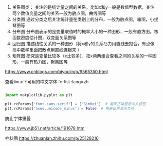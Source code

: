 1. 关系图类：
   关注的是统计量之间的关系，比如x和y一般是数值型数据，关注两个数值变量之间的关系一般为散点图，曲线图等
2. 分类图
   通过分类之后关注统计量在类别上的分布，一般为散点图，箱图，小提琴图等
3. 分布图
   分布图表示的是变量取值时的概率大小的一种图形，一般有直方图，核函数密度估计图，双变量关系图等
4. 回归图
   描述线性关系的一种图形（将x和y的关系尽力用直线去拟合，有点像高中数学里面把散点用直线连起来 ）
5. 矩阵图
   研究是变量比较多（x比较多），把x两两组合查看之间的关系的一种图形，一般有热力图，聚集图等

https://www.cnblogs.com/biyoulin/p/9565350.html

查看linux下可用的中文字体
fc-list :lang=zh

``` python

import matplotlib.pyplot as plt

plt.rcParams['font.sans-serif'] = ['SimHei']  # 用来正常显示中文标签
plt.rcParams['axes.unicode_minus'] = False  # 用来正常显示负号
``` 
防止字体重叠

https://www.jb51.net/article/191678.htm

柱状图
https://zhuanlan.zhihu.com/p/25128216
